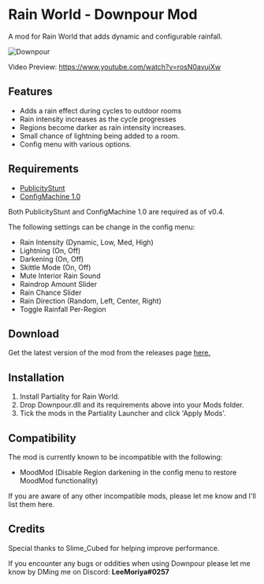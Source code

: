 # Rain World - Downpour Mod
A mod for Rain World that adds dynamic and configurable rainfall.

![Downpour](https://i.imgur.com/hPblP6q.gif)

Video Preview: https://www.youtube.com/watch?v=rosN0avujXw

## Features
- Adds a rain effect during cycles to outdoor rooms
- Rain intensity increases as the cycle progresses
- Regions become darker as rain intensity increases.
- Small chance of lightning being added to a room.
- Config menu with various options.

## Requirements
- [PublicityStunt](https://drive.google.com/file/d/1NIE8conaoI1OOHevi4K9tvOG4v-NIfYf/view)
- [ConfigMachine 1.0](https://drive.google.com/file/d/1NIE8conaoI1OOHevi4K9tvOG4v-NIfYf/view)

Both PublicityStunt and ConfigMachine 1.0 are required as of v0.4.

The following settings can be change in the config menu:
- Rain Intensity (Dynamic, Low, Med, High)
- Lightning (On, Off)
- Darkening (On, Off)
- Skittle Mode (On, Off)
- Mute Interior Rain Sound
- Raindrop Amount Slider
- Rain Chance Slider
- Rain Direction (Random, Left, Center, Right)
- Toggle Rainfall Per-Region

## Download
Get the latest version of the mod from the releases page [here.](https://github.com/LeeMoriya/Downpour/releases)

## Installation
1. Install Partiality for Rain World.
2. Drop Downpour.dll and its requirements above into your Mods folder.
3. Tick the mods in the Partiality Launcher and click 'Apply Mods'.

## Compatibility
The mod is currently known to be incompatible with the following:
- MoodMod (Disable Region darkening in the config menu to restore MoodMod functionality)

If you are aware of any other incompatible mods, please let me know and I'll list them here.

## Credits
Special thanks to Slime_Cubed for helping improve performance.

If you encounter any bugs or oddities when using Downpour please let me know by DMing me on Discord:
**LeeMoriya#0257**
